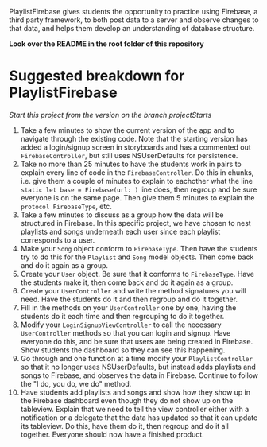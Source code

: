 PlaylistFirebase gives students the opportunity to practice using Firebase, a third party framework, to both post data to a server and observe changes to that data, and helps them develop an understanding of database structure.

**Look over the README in the root folder of this repository**

# Suggested breakdown for PlaylistFirebase

*Start this project from the version on the branch projectStarts*

1. Take a few minutes to show the current version of the app and to navigate through the existing code. Note that the starting version has added a login/signup screen in storyboards and has a commented out `FirebaseController`, but still uses NSUserDefaults for persistence.
2. Take no more than 25 minutes to have the students work in pairs to explain every line of code in the `FirebaseController`. Do this in chunks, i.e. give them a couple of minutes to explain to eachother what the line `static let base = Firebase(url: )` line does, then regroup and be sure everyone is on the same page. Then give them 5 minutes to explain the `protocol FirebaseType`, etc.
3. Take a few minutes to discuss as a group how the data will be structured in Firebase. In this specific project, we have chosen to nest playlists and songs underneath each user since each playlist corresponds to a user.
4. Make your `Song` object conform to `FirebaseType`. Then have the students try to do this for the `Playlist` and `Song` model objects. Then come back and do it again as a group.
5. Create your `User` object. Be sure that it conforms to `FirebaseType`. Have the students make it, then come back and do it again as a group.
6. Create your `UserController` and write the method signatures you will need. Have the students do it and then regroup and do it together.
7. Fill in the methods on your `UserController` one by one, having the students do it each time and then regrouping to do it together.
8. Modify your `LoginSignupViewController` to call the necessary `UserController` methods so that you can login and signup. Have everyone do this, and be sure that users are being created in Firebase. Show students the dashboard so they can see this happening.
9. Go through and one function at a time modify your `PlaylistController` so that it no longer uses NSUserDefaults, but instead adds playlists and songs to Firebase, and observes the data in Firebase. Continue to follow the "I do, you do, we do" method.
10. Have students add playlists and songs and show how they show up in the Firebase dashboard even though they do not show up on the tableview. Explain that we need to tell the view controller either with a notification or a delegate that the data has updated so that it can update its tableview. Do this, have them do it, then regroup and do it all together. Everyone should now have a finished product.